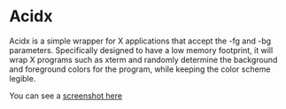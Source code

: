 # Acidx

Acidx is a simple wrapper for X applications that accept the -fg and -bg parameters. 
Specifically designed to have a low memory footprint, it will wrap X programs such as 
xterm and randomly determine the background and foreground colors for the program, 
while keeping the color scheme legible.

You can see a [screenshot here](http://i.imgur.com/JmWoi.png)
